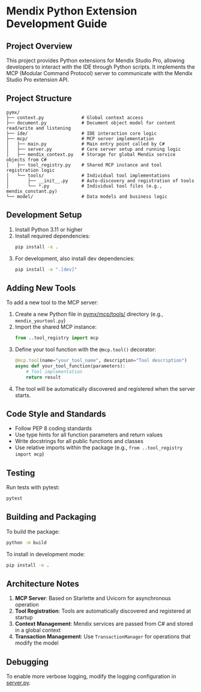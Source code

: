 # Mendix Python Extension Development Guide

## Project Overview

This project provides Python extensions for Mendix Studio Pro, allowing developers to interact with the IDE through Python scripts. It implements the MCP (Modular Command Protocol) server to communicate with the Mendix Studio Pro extension API.

## Project Structure

```
pymx/
├── context.py              # Global context access
├── document.py             # Document object model for content read/write and listening
├── ide/                    # IDE interaction core logic
├── mcp/                    # MCP server implementation
│   ├── main.py             # Main entry point called by C#
│   ├── server.py           # Core server setup and running logic
│   ├── mendix_context.py   # Storage for global Mendix service objects from C#
│   ├── tool_registry.py    # Shared MCP instance and tool registration logic
│   └── tools/              # Individual tool implementations
│       ├── __init__.py     # Auto-discovery and registration of tools
│       └── *.py            # Individual tool files (e.g., mendix_constant.py)
└── model/                  # Data models and business logic
```

## Development Setup

1. Install Python 3.11 or higher
2. Install required dependencies:
   ```bash
   pip install -e .
   ```
3. For development, also install dev dependencies:
   ```bash
   pip install -e ".[dev]"
   ```

## Adding New Tools

To add a new tool to the MCP server:

1. Create a new Python file in [pymx/mcp/tools/](file:///d:/gh/MendixExtensionPython/pymx/mcp/tools) directory (e.g., `mendix_yourtool.py`)
2. Import the shared MCP instance:
   ```python
   from ..tool_registry import mcp
   ```
3. Define your tool function with the `@mcp.tool()` decorator:
   ```python
   @mcp.tool(name="your_tool_name", description="Tool description")
   async def your_tool_function(parameters):
       # Tool implementation
       return result
   ```
4. The tool will be automatically discovered and registered when the server starts.

## Code Style and Standards

- Follow PEP 8 coding standards
- Use type hints for all function parameters and return values
- Write docstrings for all public functions and classes
- Use relative imports within the package (e.g., `from ..tool_registry import mcp`)

## Testing

Run tests with pytest:
```bash
pytest
```

## Building and Packaging

To build the package:
```bash
python -m build
```

To install in development mode:
```bash
pip install -e .
```

## Architecture Notes

1. **MCP Server**: Based on Starlette and Uvicorn for asynchronous operation
2. **Tool Registration**: Tools are automatically discovered and registered at startup
3. **Context Management**: Mendix services are passed from C# and stored in a global context
4. **Transaction Management**: Use `TransactionManager` for operations that modify the model

## Debugging

To enable more verbose logging, modify the logging configuration in [server.py](file:///d:/gh/MendixExtensionPython/pymx/mcp/server.py).